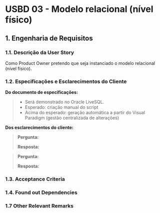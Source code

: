 # USBD 03 - Modelo relacional (nível físico)

## 1. Engenharia de Requisitos

### 1.1. Descrição da User Story

Como Product Owner pretendo que seja instanciado o modelo relacional (nível físico).

### 1.2. Especificações e Esclarecimentos do Cliente 

**Do documento de especificações:**

> - Será demonstrado no Oracle LiveSQL. 
> - Esperado: criação manual do script 
> - Acima do esperado: geração automática a partir do Visual Paradigm (gestão centralizada de
alterações)

**Dos esclarecimentos do cliente:**

> **Pergunta:**
>
> **Resposta:**

> **Pergunta:**
>
> **Resposta:**


### 1.3. Acceptance Criteria


### 1.4. Found out Dependencies


### 1.7 Other Relevant Remarks

